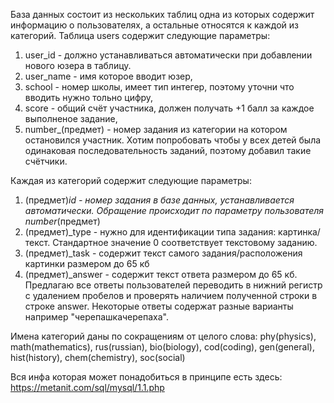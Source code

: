 База данных состоит из нескольких таблиц одна из которых содержит информацию о пользователях, а остальные относятся к каждой из категорий.
Таблица users содержит следующие параметры:

1. user_id - должно устанавливаться автоматически при добавлении нового юзера в таблицу.
2. user_name - имя которое вводит юзер,
3. school - номер школы, имеет тип интегер, поэтому уточни что вводить нужно тольно цифру,
4. score - общий счёт участника, должен получать +1 балл за каждое выполненое задание,
5. number\_(предмет) - номер задания из категории на котором остановился участник. Хотим попробовать чтобы у всех детей была одинаковая
   последовательность заданий, поэтому добавил такие счётчики.

Каждая из категорий содержит следующие параметры:

1. (предмет)_id - номер задания в базе данных, устанавливается автоматически. Обращение происходит по параметру пользователя number_(предмет)
2. (предмет)\_type - нужно для идентификации типа задания: картинка/текст. Стандартное значение 0 соответствует текстовому заданию.
3. (предмет)\_task - содержит текст самого задания/расположения картинки размером до 65 кб
4. (предмет)\_answer - содержит текст ответа размером до 65 кб. Предлагаю все ответы пользователей переводить в нижний регистр с удалением
   пробелов и проверять наличием полученной строки в строке answer. Некоторые ответы содержат разные варианты например "черепашкачерепаха".

Имена категорий даны по сокращениям от целого слова:
phy(physics), math(mathematics), rus(russian), bio(biology), cod(coding), gen(general), hist(history), chem(chemistry), soc(social)

Вся инфа которая может понадобиться в принципе есть здесь: https://metanit.com/sql/mysql/1.1.php
